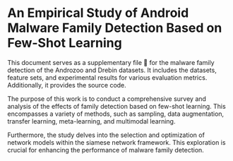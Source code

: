 # An Empirical Study of Android Malware Family Detection Based on Few-Shot Learning

This document serves as a supplementary file :file_folder: for the malware family detection of the Androzoo and Drebin datasets. It includes the datasets, feature sets, and experimental results for various evaluation metrics. Additionally, it provides the source code.

The purpose of this work is to conduct a comprehensive survey and analysis of the effects of family detection based on few-shot learning. This encompasses a variety of methods, such as sampling, data augmentation, transfer learning, meta-learning, and multimodal learning.

Furthermore, the study delves into the selection and optimization of network models within the siamese network framework. This exploration is crucial for enhancing the performance of malware family detection.

